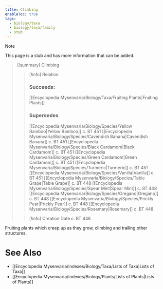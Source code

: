 ```yaml
---
title: Climbing
enableToc: true
tags:
  - biology/taxa
  - biology/taxa/family
  - stub
---
```


> [!note]
> This page is a stub and has more information that can be added.

> [!summary] Climbing
> > [!info] Relation
> > ### Succeeds:
> > [[Encyclopedia Mysenvaria/Biology/Taxa/Fruiting Plants|Fruiting Plants]]
> > ### Supersedes 
> > [[Encyclopedia Mysenvaria/Biology/Species/Yellow Bamboo|Yellow Bamboo]] c. BT 451
> > [[Encyclopedia Mysenvaria/Biology/Species/Cavendish Banana|Cavendish Banana]] c. BT 451
> > [[Encyclopedia Mysenvaria/Biology/Species/Black Cardamom|Black Cardamom]] c. BT 451
> > [[Encyclopedia Mysenvaria/Biology/Species/Green Cardamom|Green Cardamom]] c. BT 451
> > [[Encyclopedia Mysenvaria/Biology/Species/Turmeric|Turmeric]] c. BT 451
> > [[Encyclopedia Mysenvaria/Biology/Species/Vanilla|Vanilla]] c. BT 451
> > [[Encyclopedia Mysenvaria/Biology/Species/Table Grape|Table Grape]] c. BT 448
> > [[Encyclopedia Mysenvaria/Biology/Species/Spear Mint|Spear Mint]] c. BT 448
> > [[Encyclopedia Mysenvaria/Biology/Species/Oregano|Oregano]] c. BT 448
> > [[Encyclopedia Mysenvaria/Biology/Species/Prickly Pear|Prickly Pear]] c. BT 448
> > [[Encyclopedia Mysenvaria/Biology/Species/Rosemary|Rosemary]] c. BT 448
>
> > [!info] Creation Date
> > c. BT 448

Fruiting plants which creep up as they grow, climbing and trailing other structures.

# See Also
- [[Encyclopedia Mysenvaria/Indexes/Biology/Taxa/Lists of Taxa|Lists of Taxa]]
- [[Encyclopedia Mysenvaria/Indexes/Biology/Plants/Lists of Plants|Lists of Plants]]
